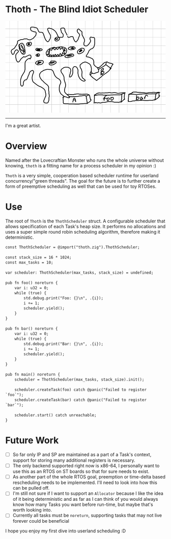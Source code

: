 # Thoth - The Blind Idiot Scheduler

<img alt="What I think process schedulers probably look like" src="./thoth.png" />
<hr/>
I'm a great artist.

# Overview

Named after the Lovecraftian Monster who runs the whole universe without knowing, `thoth` is a fitting name for a process scheduler in my opinion :)

`Thoth` is a very simple, cooperation based scheduler runtime for userland concurrency/"green threads". The goal for the future is to further create a form of preemptive scheduling as well that can be used for toy RTOSes.

# Use

The root of `Thoth` is the `ThothScheduler` struct. A configurable scheduler that allows specification of each Task's heap size. It performs no allocations and uses a super simple round robin scheduling algorithm, therefore making it deterministic. 

```zig
const ThothScheduler = @import("thoth.zig").ThothScheduler;

const stack_size = 16 * 1024;
const max_tasks = 10;

var scheduler: ThothScheduler(max_tasks, stack_size) = undefined;

pub fn foo() noreturn {
    var i: u32 = 0;
    while (true) {
        std.debug.print("Foo: {}\n", .{i});
        i += 1;
        scheduler.yield();
    }
}

pub fn bar() noreturn {
    var i: u32 = 0;
    while (true) {
        std.debug.print("Bar: {}\n", .{i});
        i += 1;
        scheduler.yield();
    }
}

pub fn main() noreturn {
    scheduler = ThothScheduler(max_tasks, stack_size).init();

    scheduler.createTask(foo) catch @panic("Failed to register `foo`");
    scheduler.createTask(bar) catch @panic("Failed to register `bar`");

    scheduler.start() catch unreachable;
}
```
# Future Work
- [ ] So far only IP and SP are maintained as a part of a Task's context, support for storing many additional registers is necessary.
- [ ] The only backend supported right now is x86-64, I personally want to use this as an RTOS on ST boards so that for sure needs to exist.
- [ ] As another part of the whole RTOS goal, preemption or time-delta based rescheduling needs to be implemented. I'll need to look into how this can be pulled off.
- [ ] I'm still not sure if I want to support an `Allocator` because I like the idea of it being deterministic and as far as I can think of you would always know how many Tasks you want before run-time, but maybe that's worth looking into.
- [ ] Currently all tasks must be `noreturn`, supporting tasks that may not live forever could be beneficial

I hope you enjoy my first dive into userland scheduling :D

